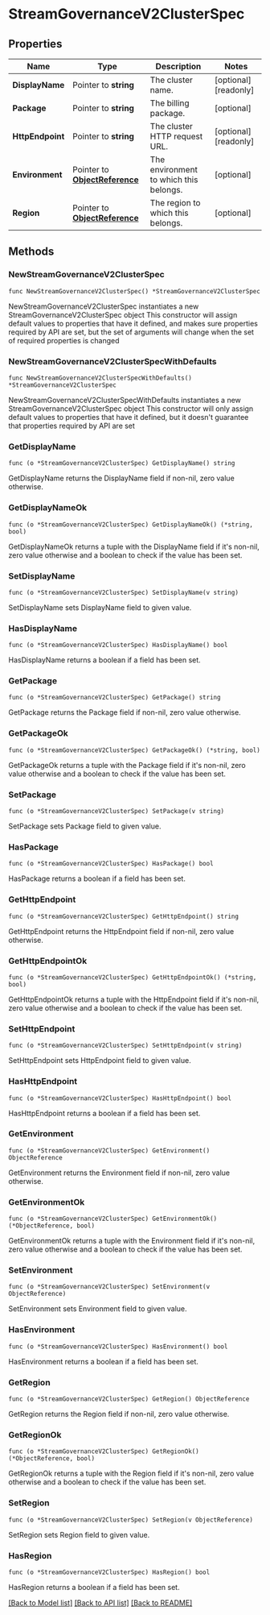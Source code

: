 # StreamGovernanceV2ClusterSpec

## Properties

Name | Type | Description | Notes
------------ | ------------- | ------------- | -------------
**DisplayName** | Pointer to **string** | The cluster name. | [optional] [readonly] 
**Package** | Pointer to **string** | The billing package. | [optional] 
**HttpEndpoint** | Pointer to **string** | The cluster HTTP request URL. | [optional] [readonly] 
**Environment** | Pointer to [**ObjectReference**](ObjectReference.md) | The environment to which this belongs. | [optional] 
**Region** | Pointer to [**ObjectReference**](ObjectReference.md) | The region to which this belongs. | [optional] 

## Methods

### NewStreamGovernanceV2ClusterSpec

`func NewStreamGovernanceV2ClusterSpec() *StreamGovernanceV2ClusterSpec`

NewStreamGovernanceV2ClusterSpec instantiates a new StreamGovernanceV2ClusterSpec object
This constructor will assign default values to properties that have it defined,
and makes sure properties required by API are set, but the set of arguments
will change when the set of required properties is changed

### NewStreamGovernanceV2ClusterSpecWithDefaults

`func NewStreamGovernanceV2ClusterSpecWithDefaults() *StreamGovernanceV2ClusterSpec`

NewStreamGovernanceV2ClusterSpecWithDefaults instantiates a new StreamGovernanceV2ClusterSpec object
This constructor will only assign default values to properties that have it defined,
but it doesn't guarantee that properties required by API are set

### GetDisplayName

`func (o *StreamGovernanceV2ClusterSpec) GetDisplayName() string`

GetDisplayName returns the DisplayName field if non-nil, zero value otherwise.

### GetDisplayNameOk

`func (o *StreamGovernanceV2ClusterSpec) GetDisplayNameOk() (*string, bool)`

GetDisplayNameOk returns a tuple with the DisplayName field if it's non-nil, zero value otherwise
and a boolean to check if the value has been set.

### SetDisplayName

`func (o *StreamGovernanceV2ClusterSpec) SetDisplayName(v string)`

SetDisplayName sets DisplayName field to given value.

### HasDisplayName

`func (o *StreamGovernanceV2ClusterSpec) HasDisplayName() bool`

HasDisplayName returns a boolean if a field has been set.

### GetPackage

`func (o *StreamGovernanceV2ClusterSpec) GetPackage() string`

GetPackage returns the Package field if non-nil, zero value otherwise.

### GetPackageOk

`func (o *StreamGovernanceV2ClusterSpec) GetPackageOk() (*string, bool)`

GetPackageOk returns a tuple with the Package field if it's non-nil, zero value otherwise
and a boolean to check if the value has been set.

### SetPackage

`func (o *StreamGovernanceV2ClusterSpec) SetPackage(v string)`

SetPackage sets Package field to given value.

### HasPackage

`func (o *StreamGovernanceV2ClusterSpec) HasPackage() bool`

HasPackage returns a boolean if a field has been set.

### GetHttpEndpoint

`func (o *StreamGovernanceV2ClusterSpec) GetHttpEndpoint() string`

GetHttpEndpoint returns the HttpEndpoint field if non-nil, zero value otherwise.

### GetHttpEndpointOk

`func (o *StreamGovernanceV2ClusterSpec) GetHttpEndpointOk() (*string, bool)`

GetHttpEndpointOk returns a tuple with the HttpEndpoint field if it's non-nil, zero value otherwise
and a boolean to check if the value has been set.

### SetHttpEndpoint

`func (o *StreamGovernanceV2ClusterSpec) SetHttpEndpoint(v string)`

SetHttpEndpoint sets HttpEndpoint field to given value.

### HasHttpEndpoint

`func (o *StreamGovernanceV2ClusterSpec) HasHttpEndpoint() bool`

HasHttpEndpoint returns a boolean if a field has been set.

### GetEnvironment

`func (o *StreamGovernanceV2ClusterSpec) GetEnvironment() ObjectReference`

GetEnvironment returns the Environment field if non-nil, zero value otherwise.

### GetEnvironmentOk

`func (o *StreamGovernanceV2ClusterSpec) GetEnvironmentOk() (*ObjectReference, bool)`

GetEnvironmentOk returns a tuple with the Environment field if it's non-nil, zero value otherwise
and a boolean to check if the value has been set.

### SetEnvironment

`func (o *StreamGovernanceV2ClusterSpec) SetEnvironment(v ObjectReference)`

SetEnvironment sets Environment field to given value.

### HasEnvironment

`func (o *StreamGovernanceV2ClusterSpec) HasEnvironment() bool`

HasEnvironment returns a boolean if a field has been set.

### GetRegion

`func (o *StreamGovernanceV2ClusterSpec) GetRegion() ObjectReference`

GetRegion returns the Region field if non-nil, zero value otherwise.

### GetRegionOk

`func (o *StreamGovernanceV2ClusterSpec) GetRegionOk() (*ObjectReference, bool)`

GetRegionOk returns a tuple with the Region field if it's non-nil, zero value otherwise
and a boolean to check if the value has been set.

### SetRegion

`func (o *StreamGovernanceV2ClusterSpec) SetRegion(v ObjectReference)`

SetRegion sets Region field to given value.

### HasRegion

`func (o *StreamGovernanceV2ClusterSpec) HasRegion() bool`

HasRegion returns a boolean if a field has been set.


[[Back to Model list]](../README.md#documentation-for-models) [[Back to API list]](../README.md#documentation-for-api-endpoints) [[Back to README]](../README.md)


